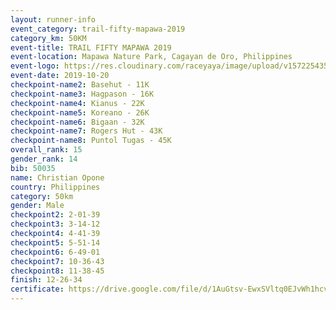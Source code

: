 ```yaml
---
layout: runner-info 
event_category: trail-fifty-mapawa-2019 
category_km: 50KM 
event-title: TRAIL FIFTY MAPAWA 2019  
event-location: Mapawa Nature Park, Cagayan de Oro, Philippines 
event-logo: https://res.cloudinary.com/raceyaya/image/upload/v1572254355/logo/trail-fifty-mapawa_fizjmb.jpg 
event-date: 2019-10-20 
checkpoint-name2: Basehut - 11K 
checkpoint-name3: Hagpason - 16K  
checkpoint-name4: Kianus - 22K 
checkpoint-name5: Koreano - 26K  
checkpoint-name6: Bigaan - 32K 
checkpoint-name7: Rogers Hut - 43K 
checkpoint-name8: Puntol Tugas - 45K 
overall_rank: 15
gender_rank: 14
bib: 50035
name: Christian Opone
country: Philippines
category: 50km
gender: Male
checkpoint2: 2-01-39
checkpoint3: 3-14-12
checkpoint4: 4-41-39
checkpoint5: 5-51-14
checkpoint6: 6-49-01
checkpoint7: 10-36-43
checkpoint8: 11-38-45
finish: 12-26-34
certificate: https://drive.google.com/file/d/1AuGtsv-EwxSVltq0EJvWh1hcv_8rTMT0/view?usp=sharing
---
```

